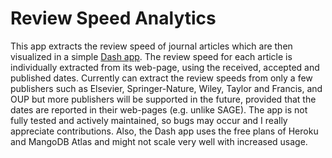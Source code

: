 # Review Speed Analytics
This app extracts the review speed of journal articles which are then visualized in a simple [Dash app](https://review-speed.herokuapp.com/). The review speed for each article is individually extracted from its web-page, using the received, accepted and published dates. Currently can extract the review speeds from only a few publishers such as Elsevier, Springer-Nature, Wiley, Taylor and Francis, and OUP but more publishers will be supported in the future, provided that the dates are reported in their web-pages (e.g. unlike SAGE). The app is not fully tested and actively maintained, so bugs may occur and I really appreciate contributions. Also, the Dash app uses the free plans of Heroku and MangoDB Atlas and might not scale very well with increased usage.